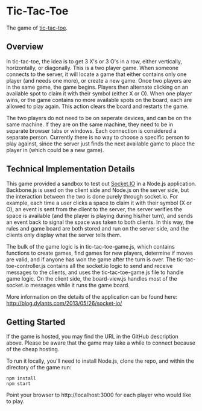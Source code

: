 # Tic-Tac-Toe #
The game of [tic-tac-toe](http://en.wikipedia.org/wiki/Tic-tac-toe). 

## Overview ##
In tic-tac-toe, the idea is to get 3 X's or 3 O's in a row, either vertically,
horizontally, or diagonally. This is a two player game. When someone connects
to the server, it will locate a game that either contains only one player (and
needs one more), or create a new game. Once two players are in the same game,
the game begins. Players then alternate clicking on an available spot to claim
it with their symbol (either X or O). When one player wins, or the game contains
no more available spots on the board, each are allowed to play again. This action
clears the board and restarts the game.

The two players do not need to be on seperate devices, and can be on the same
machine. If they are on the same machine, they need to be in separate browser
tabs or windows. Each connection is considered a separate person. Currently there
is no way to choose a specific person to play against, since the server just finds
the next available game to place the player in (which could be a new game).

## Technical Implementation Details ##
This game provided a sandbox to test out [Socket.IO](http://socket.io/) in a
Node.js application. Backbone.js is used on the client side and Node.js on the
server side, but the interaction between the two is done purely through socket.io.
For example, each time a user clicks a space to claim it with their symbol (X or O),
an event is sent from the client to the server, the server verifies the space is
available (and the player is playing during his/her turn), and sends an event back to
signal the space was taken to both clients. In this way, the rules and game board
are both stored and run on the server side, and the clients only display what the
server tells them.

The bulk of the game logic is in tic-tac-toe-game.js, which contains functions to
create games, find games for new players, determine if moves are valid, and if
anyone has won the game after the turn is over. The tic-tac-toe-controller.js
contains all the socket.io logic to send and receive messages to the clients, and
uses the tic-tac-toe-game.js file to handle game logic. On the client side, the
board-view.js handles most of the socket.io messages while it runs the game
board.  

More information on the details of the application can be found here:  
http://blog.dylants.com/2013/05/26/socket-io/

## Getting Started ##
If the game is hosted, you may find the URL in the GitHub description above.  Please be
aware that the game may take a while to connect because of the cheap hosting.

To run it locally, you'll need to install Node.js, clone the repo, and within the
directory of the game run:  

<code>npm install</code>  
<code>npm start</code>

Point your browser to http://localhost:3000 for each player who would like to play.
